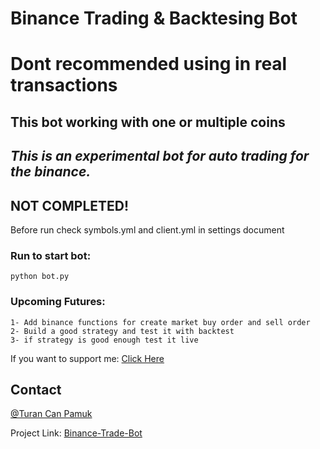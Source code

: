 # Binance Trading & Backtesing Bot
# Dont recommended using in real transactions
## This bot working with one or multiple coins
## _This is an experimental bot for auto trading for the binance._
## NOT COMPLETED!

Before run check symbols.yml and client.yml in settings document

### Run to start bot:

```shell
python bot.py
```


### Upcoming Futures:
```
1- Add binance functions for create market buy order and sell order
2- Build a good strategy and test it with backtest
3- if strategy is good enough test it live
```


 
If you want to support me: [Click Here](https://www.buymeacoffee.com/turancan33)


## Contact

[@Turan Can Pamuk](https://instagram.com/turancan.pamuk)

Project Link: [Binance-Trade-Bot](https://github.com/turancan-p/binance-trade-bot)

